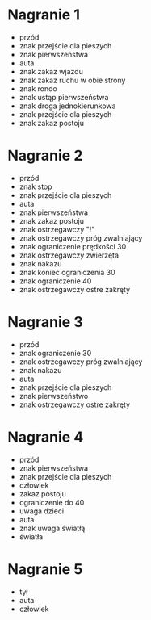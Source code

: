 # Nagranie 1

- przód
- znak przejście dla pieszych
- znak pierwszeństwa
- auta
- znak zakaz wjazdu
- znak zakaz ruchu w obie strony
- znak rondo
- znak ustąp pierwszeństwa
- znak droga jednokierunkowa
- znak przejście dla pieszych
- znak zakaz postoju

# Nagranie 2

- przód
- znak stop
- znak przejście dla pieszych
- auta
- znak pierwszeństwa
- znak zakaz postoju
- znak ostrzegawczy "!"
- znak ostrzegawczy próg zwalniający
- znak ograniczenie prędkości 30
- znak ostrzegawczy zwierzęta
- znak nakazu
- znak koniec ograniczenia 30
- znak ograniczenie 40
- znak ostrzegawczy ostre zakręty

# Nagranie 3

- przód
- znak ograniczenie 30
- znak ostrzegawczy próg zwalniający
- znak nakazu
- auta
- znak przejście dla pieszych
- znak pierwszeństwo
- znak ostrzegawczy ostre zakręty

# Nagranie 4

- przód
- znak pierwszeństwa
- znak przejście dla pieszych
- człowiek
- zakaz postoju
- ograniczenie do 40
- uwaga dzieci
- auta
- znak uwaga światłą
- światła

# Nagranie 5

- tył
- auta
- człowiek
